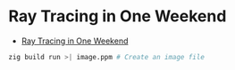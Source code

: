 # Ray Tracing in One Weekend

- [Ray Tracing in One Weekend](https://raytracing.github.io/books/RayTracingInOneWeekend.html)

```sh
zig build run >| image.ppm # Create an image file
```
